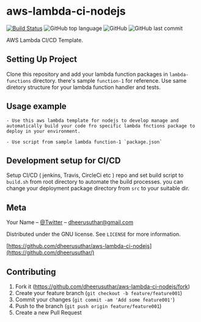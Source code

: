 # aws-lambda-ci-nodejs

[![Build Status](https://travis-ci.org/dheerusuthar/aws-lambda-ci-nodejs.svg?branch=master)](https://travis-ci.org/dheerusuthar/aws-lambda-ci-nodejs)
![GitHub top language](https://img.shields.io/github/languages/top/dheerusuthar/aws-lambda-ci-nodejs)
![GitHub](https://img.shields.io/github/license/dheerusuthar/aws-lambda-ci-nodejs)
![GitHub last commit](https://img.shields.io/github/last-commit/dheerusuthar/aws-lambda-ci-nodejs)

AWS Lambda CI/CD Template.

## Setting Up Project

Clone this repository and add your lambda function packages in `lambda-functions` directory. there's sample `function-1` for reference.
Use same diretory structure for your lambda function handler and tests.


## Usage example

    - Use this aws lambda template for nodejs to develop manage and automatically build your code fro specific lambda fnctions package to deploy in your environment.

    - Use script from sample lambda function-1 `package.json`


## Development setup for CI/CD

Setup CI/CD ( jenkins, Travis, CircleCi etc ) repo and set build script to `build.sh` from root directory to automate the build processes. you can change your deployment package directory from `src` to your suitable dir.

## Meta

Your Name – [@Twitter](https://twitter.com/AnotherMarwari) – dheerusuthar@gmail.com

Distributed under the GNU license. See ``LICENSE`` for more information.

[https://github.com/dheerusuthar/aws-lambda-ci-nodejs](https://github.com/dheerusuthar/)

## Contributing

1. Fork it (<https://github.com/dheerusuthar/aws-lambda-ci-nodejs/fork>)
2. Create your feature branch (`git checkout -b feature/feature001`)
3. Commit your changes (`git commit -am 'Add some feature001'`)
4. Push to the branch (`git push origin feature/feature001`)
5. Create a new Pull Request

